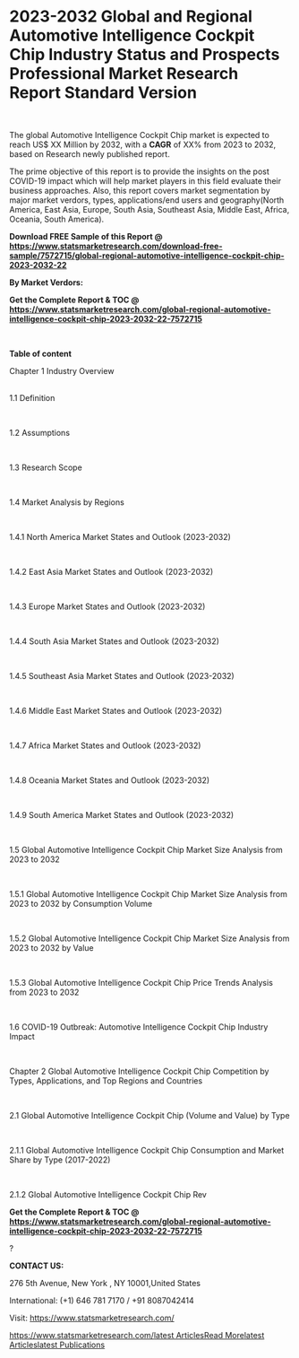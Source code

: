 <h1>2023-2032 Global and Regional Automotive Intelligence Cockpit Chip Industry Status and Prospects Professional Market Research Report Standard Version</h1><br/><p>The global Automotive Intelligence Cockpit Chip market is expected to reach US$ XX Million by 2032, with a <strong>CAGR</strong> of XX% from 2023 to 2032, based on Research newly published report.</p>
 
 
 
 <p>The prime objective of this report is to provide the insights on the post COVID-19 impact which will help market players in this field evaluate their business approaches. Also, this report covers market segmentation by major market verdors, types, applications/end users and geography(North America, East Asia, Europe, South Asia, Southeast Asia, Middle East, Africa, Oceania, South America).</p>
 
 
 
 <p><strong>Download FREE Sample of this Report @ <a href="https://www.statsmarketresearch.com/download-free-sample/7572715/global-regional-automotive-intelligence-cockpit-chip-2023-2032-22">https://www.statsmarketresearch.com/download-free-sample/7572715/global-regional-automotive-intelligence-cockpit-chip-2023-2032-22</a></strong></p>
 
 
 
 <p><strong>By Market Verdors:</strong></p>
 
 
 
 <div><b>Get the Complete Report & TOC @ <a href="https://www.statsmarketresearch.com/global-regional-automotive-intelligence-cockpit-chip-2023-2032-22-7572715">https://www.statsmarketresearch.com/global-regional-automotive-intelligence-cockpit-chip-2023-2032-22-7572715</a></b></div>
 
 
 
 <p><br />
 
 <b>Table of content</b></p>
 
 
 
 <p>Chapter 1 Industry Overview<br />
 
 <br />
 
 1.1 Definition<br />
 
 <br />
 
 1.2 Assumptions<br />
 
 <br />
 
 1.3 Research Scope<br />
 
 <br />
 
 1.4 Market Analysis by Regions<br />
 
 <br />
 
 1.4.1 North America Market States and Outlook (2023-2032)<br />
 
 <br />
 
 1.4.2 East Asia Market States and Outlook (2023-2032)<br />
 
 <br />
 
 1.4.3 Europe Market States and Outlook (2023-2032)<br />
 
 <br />
 
 1.4.4 South Asia Market States and Outlook (2023-2032)<br />
 
 <br />
 
 1.4.5 Southeast Asia Market States and Outlook (2023-2032)<br />
 
 <br />
 
 1.4.6 Middle East Market States and Outlook (2023-2032)<br />
 
 <br />
 
 1.4.7 Africa Market States and Outlook (2023-2032)<br />
 
 <br />
 
 1.4.8 Oceania Market States and Outlook (2023-2032)<br />
 
 <br />
 
 1.4.9 South America Market States and Outlook (2023-2032)<br />
 
 <br />
 
 1.5 Global Automotive Intelligence Cockpit Chip Market Size Analysis from 2023 to 2032<br />
 
 <br />
 
 1.5.1 Global Automotive Intelligence Cockpit Chip Market Size Analysis from 2023 to 2032 by Consumption Volume<br />
 
 <br />
 
 1.5.2 Global Automotive Intelligence Cockpit Chip Market Size Analysis from 2023 to 2032 by Value<br />
 
 <br />
 
 1.5.3 Global Automotive Intelligence Cockpit Chip Price Trends Analysis from 2023 to 2032<br />
 
 <br />
 
 1.6 COVID-19 Outbreak: Automotive Intelligence Cockpit Chip Industry Impact<br />
 
 <br />
 
 Chapter 2 Global Automotive Intelligence Cockpit Chip Competition by Types, Applications, and Top Regions and Countries<br />
 
 <br />
 
 2.1 Global Automotive Intelligence Cockpit Chip (Volume and Value) by Type<br />
 
 <br />
 
 2.1.1 Global Automotive Intelligence Cockpit Chip Consumption and Market Share by Type (2017-2022)<br />
 
 <br />
 
 2.1.2 Global Automotive Intelligence Cockpit Chip Rev</p>
 
 
 
 <div><b>Get the Complete Report & TOC @ <a href="https://www.statsmarketresearch.com/global-regional-automotive-intelligence-cockpit-chip-2023-2032-22-7572715">https://www.statsmarketresearch.com/global-regional-automotive-intelligence-cockpit-chip-2023-2032-22-7572715</a></b></div>
 
 
 
 <p>? </p>
 
 
 
 <p><b>CONTACT US:</b><br />
 
 276 5th Avenue, New York , NY 10001,United States<br />
 
 International: (+1) 646 781 7170 / +91 8087042414<br />
 
 Visit: <a href="https://www.statsmarketresearch.com/">https://www.statsmarketresearch.com/</a><br />
 
 <a href="https://gyeongbokgung.com">https://www.statsmarketresearch.com/</a><a href="https://hallyeomaritime.com">latest Articles</a><a href="https://jingwansa.com">Read More</a><a href="https://nguoiviet.jp/">latest Articles</a><a href="https://www.intelmarketresearch.com/">latest Publications</a></p>